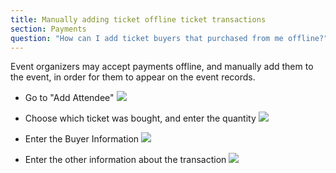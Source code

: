 ```yaml
---
title: Manually adding ticket offline ticket transactions
section: Payments
question: "How can I add ticket buyers that purchased from me offline?"
---
```


Event organizers may accept payments offline, and manually add them to the event, in order for them to appear on the event records.

   * Go to "Add Attendee"
   ![](http://i.imgur.com/eK5ip3Q.png)
   
   * Choose which ticket was bought, and enter the quantity
   ![](http://i.imgur.com/1uzlBv5.png)
   
   * Enter the Buyer Information
   ![](http://i.imgur.com/getDaZ5.png)
   
   * Enter the other information about the transaction
   ![](http://i.imgur.com/kqREh8w.png)
